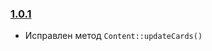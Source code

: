 ### [1.0.1]

* Исправлен метод `Content::updateCards()`

[1.0.1]: https://github.com/Dakword/WBSeller/compare/1.0.0...1.0.1
